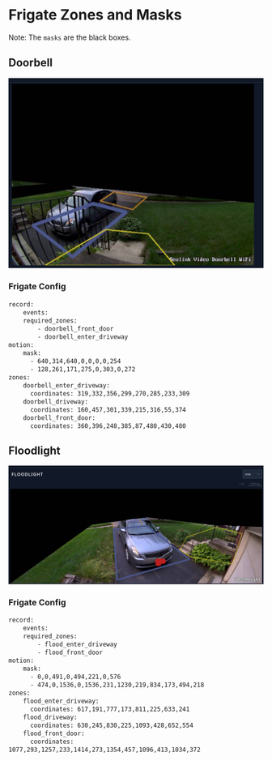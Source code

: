 # Frigate Zones and Masks

Note: The `masks` are the black boxes.

## Doorbell

![Zone and mask for the doorbell](images/doorbell_zone_mask.png)

### Frigate Config

```
record:
    events:
    required_zones:
        - doorbell_front_door
        - doorbell_enter_driveway
motion:
    mask:
      - 640,314,640,0,0,0,0,254
      - 128,261,171,275,0,303,0,272
zones:
    doorbell_enter_driveway:
      coordinates: 319,332,356,299,270,285,233,309
    doorbell_driveway:
      coordinates: 160,457,301,339,215,316,55,374
    doorbell_front_door:
      coordinates: 360,396,248,385,87,480,430,480
```

## Floodlight

![Zone and mask for the floodlight](images/floodlight_zone_mask.png)

### Frigate Config

```
record:
    events:
    required_zones:
        - flood_enter_driveway
        - flood_front_door
motion:
    mask:
      - 0,0,491,0,494,221,0,576
      - 474,0,1536,0,1536,231,1230,219,834,173,494,218
zones:
    flood_enter_driveway:
      coordinates: 617,191,777,173,811,225,633,241
    flood_driveway:
      coordinates: 630,245,830,225,1093,428,652,554
    flood_front_door:
      coordinates: 1077,293,1257,233,1414,273,1354,457,1096,413,1034,372
```

